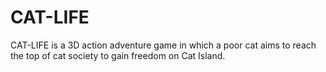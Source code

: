 # CAT-LIFE
CAT-LIFE is a 3D action adventure game in which a poor cat aims to reach the top of cat society to gain freedom on Cat Island.
